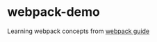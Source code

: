 # webpack-demo
Learning webpack concepts from [webpack guide](https://webpack.js.org/guides/getting-started/)
